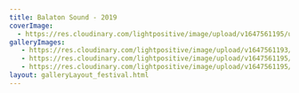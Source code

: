 ```yaml
---
title: Balaton Sound - 2019
coverImage:
  - https://res.cloudinary.com/lightpositive/image/upload/v1647561195/uploads/Balaton%20Sound%20-%202019/sound.jpg
galleryImages:
   - https://res.cloudinary.com/lightpositive/image/upload/v1647561193/uploads/Balaton%20Sound%20-%202019/sound2.jpg
   - https://res.cloudinary.com/lightpositive/image/upload/v1647561195/uploads/Balaton%20Sound%20-%202019/sound1.jpg
   - https://res.cloudinary.com/lightpositive/image/upload/v1647561195/uploads/Balaton%20Sound%20-%202019/sound.jpg
layout: galleryLayout_festival.html
---
```

